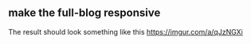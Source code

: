 ## make the full-blog responsive

The result should look something like this
https://imgur.com/a/qJzNGXi
